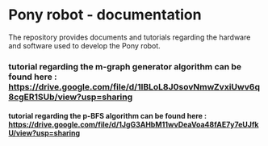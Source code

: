 # Pony robot - documentation

The repository provides documents and tutorials regarding the hardware and software used to develop the Pony robot.

### tutorial regarding the m-graph generator algorithm can be found here : https://drive.google.com/file/d/1lBLoL8J0sovNmwZvxiUwv6q8cgER1SUb/view?usp=sharing

#### tutorial regarding the p-BFS algorithm can be found here : https://drive.google.com/file/d/1JgG3AHbM11wvDeaVoa48fAE7y7eUJfkU/view?usp=sharing
